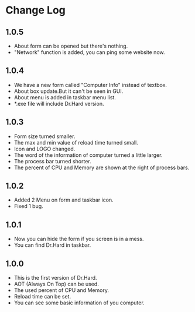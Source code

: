 # Change Log



## 1.0.5

- About form can be opened but there's nothing.
- "Network" function is added, you can ping some website now.

## 1.0.4

- We have a new form called "Computer Info" instead of textbox.
- About box update.But it can't be seen in GUI.
- About menu is added in taskbar menu list.
- *.exe file will include Dr.Hard version.

## 1.0.3

- Form size turned smaller.
- The max and min value of reload time turned small.
- Icon and LOGO changed.
- The word of the information of computer turned a little larger.
- The process bar turned shorter.
- The percent of CPU and Memory are shown at the right of process bars.

## 1.0.2

- Added 2 Menu on form and taskbar icon.
- Fixed 1 bug.

## 1.0.1

- Now you can hide the form if you screen is in a mess.
- You can find Dr.Hard in taskbar.

## 1.0.0

- This is the first version of Dr.Hard.
- AOT (Always On Top) can be used.
- The used percent of CPU and Memory.
- Reload time can be set.
- You can see some basic information of you computer.

